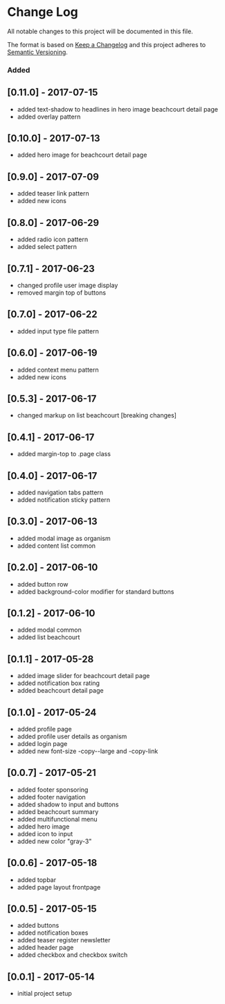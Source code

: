 # Change Log
All notable changes to this project will be documented in this file.

The format is based on [Keep a Changelog](http://keepachangelog.com/)
and this project adheres to [Semantic Versioning](http://semver.org/).

### Added

## [0.11.0] - 2017-07-15
- added text-shadow to headlines in hero image beachcourt detail page
- added overlay pattern

## [0.10.0] - 2017-07-13
- added hero image for beachcourt detail page

## [0.9.0] - 2017-07-09
- added teaser link pattern
- added new icons

## [0.8.0] - 2017-06-29
- added radio icon pattern
- added select pattern

## [0.7.1] - 2017-06-23
- changed profile user image display
- removed margin top of buttons

## [0.7.0] - 2017-06-22
- added input type file pattern

## [0.6.0] - 2017-06-19
- added context menu pattern
- added new icons

## [0.5.3] - 2017-06-17
- changed markup on list beachcourt [breaking changes]

## [0.4.1] - 2017-06-17
- added margin-top to .page class

## [0.4.0] - 2017-06-17
- added navigation tabs pattern
- added notification sticky pattern

## [0.3.0] - 2017-06-13
- added modal image as organism
- added content list common

## [0.2.0] - 2017-06-10
- added button row
- added background-color modifier for standard buttons

## [0.1.2] - 2017-06-10
- added modal common
- added list beachcourt

## [0.1.1] - 2017-05-28
- added image slider for beachcourt detail page
- added notification box rating
- added beachcourt detail page

## [0.1.0] - 2017-05-24
- added profile page
- added profile user details as organism
- added login page
- added new font-size -copy--large and -copy-link

## [0.0.7] - 2017-05-21
- added footer sponsoring
- added footer navigation
- added shadow to input and buttons
- added beachcourt summary
- added multifunctional menu
- added hero image
- added icon to input
- added new color "gray-3"

## [0.0.6] - 2017-05-18
- added topbar
- added page layout frontpage

## [0.0.5] - 2017-05-15
- added buttons
- added notification boxes
- added teaser register newsletter
- added header page
- added checkbox and checkbox switch

## [0.0.1] - 2017-05-14
- initial project setup
